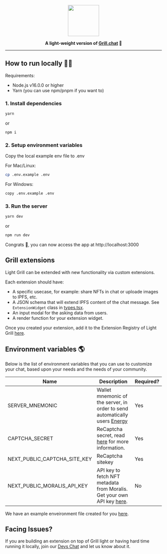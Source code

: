 
<p align="center">
  <img height=100 src="https://raw.githubusercontent.com/dappforce/grillchat/main/src/assets/logo/logo.svg" />
</p>
<p align="center">
  <strong>
    A light-weight version of <a href="https://x.grill.chat">Grill.chat</a> 💬
  </strong>
</p>

---

## How to run locally 🏃‍♂️

Requirements:

- Node.js v16.0.0 or higher
- Yarn (you can use npm/pnpm if you want to)

### 1. Install dependencies

```bash
yarn
```
or 
```bash
npm i
```

### 2. Setup environment variables

Copy the local example env file to .env

For Mac/Linux:
```bash
cp .env.example .env
```

For Windows:
```bash 
copy .env.example .env
```

### 3. Run the server

```bash
yarn dev
```
or
```bash
npm run dev
```

Congrats 🎉, you can now access the app at http://localhost:3000

## Grill extensions

Light Grill can be extended with new functionality via custom extensions.

Each extension should have:
- A specific usecase, for example: share NFTs in chat or uploade images to IPFS, etc.
- A JSON schema that will extend IPFS content of the chat message. See `ExtensionWidget` class in [types.tsx](/components/Extensions/types.tsx).
- An input modal for the asking data from users.
- A render function for your extension widget.

Once you created your extension, add it to the Extension Registry of Light Grill [here](/components/Extensions/registry.tsx).

## Environment variables 🌎

Below is the list of environment variables that you can use to customize your chat, based upon your needs and the needs of your community.

| Name | Description   | Required? |
| ---------------------------- | ------------------------------------------------------------------------------------------------------------------------------------------------------------------------------------------------------------------------------------------------------------------------------------------------------------------------------------------------------------------------------------------------- | --------- |
| SERVER_MNEMONIC  | Wallet mnemonic of the server, in order to send automatically users [Energy](https://docs.subsocial.network/docs/basics/lightpaper/architecture/energy) | Yes |
| CAPTCHA_SECRET   | ReCaptcha secret, read [here](https://developers.google.com/recaptcha/intro) for more information.  | Yes |
| NEXT_PUBLIC_CAPTCHA_SITE_KEY | ReCaptcha sitekey | Yes|
| NEXT_PUBLIC_MORALIS_API_KEY | API key to fetch NFT metadata from Moralis. Get your own API key [here](https://moralis.io/api/nft/).  | No |

We have an example enveironment file created for you [here](.env.example).

## Facing Issues?
If you are building an extension on top of Grill light or having hard time running it locally, join our [Devs Chat](https://t.me/+0bn2xWmRXdpmM2Y6) and let us know about it.
